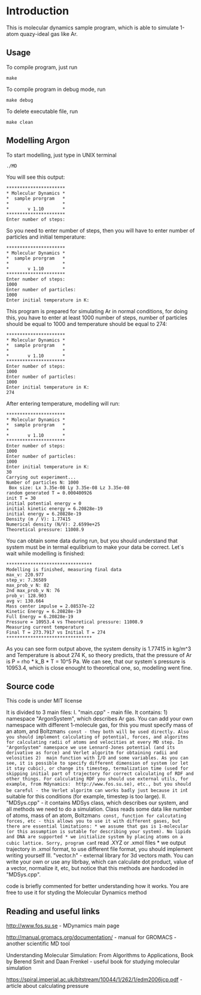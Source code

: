 # Introduction

This is molecular dynamics sample program, which is able to simulate 1-atom quazy-ideal gas like Ar.

## Usage

To compile program, just run 

```
make
```
To compile program in debug mode, run

```
make debug
```
To delete executable file, run

```
make clean

```

## Modelling Argon

To start modelling, just type in UNIX terminal

```
./MD
```

You will see this output:
```
**********************
* Molecular Dynamics *
*  sample prorgram   *
*                    *
*       v 1.10       *
**********************
Enter number of steps:

```
So you need to enter number of steps, then you will have to enter number of particles and initial temperature:

```
**********************
* Molecular Dynamics *
*  sample prorgram   *
*                    *
*       v 1.10       *
**********************
Enter number of steps:
1000
Enter number of particles:
1000
Enter initial temperature in K:

```
This program is prepared for simulating Ar in normal conditions, for doing this, you have to enter  at least 1000 number of steps, number of particles should be equal to 1000 and temperature should be equal to 274:

```
**********************
* Molecular Dynamics *
*  sample prorgram   *
*                    *
*       v 1.10       *
**********************
Enter number of steps:
1000
Enter number of particles:
1000
Enter initial temperature in K:
274
```
After entering temperature, modelling will run:

```
**********************
* Molecular Dynamics *
*  sample prorgram   *
*                    *
*       v 1.10       *
**********************
Enter number of steps:
1000
Enter number of particles:
1000
Enter initial temperature in K:
30
Carrying out experiment...
Number of particles N: 1000
 Box size: Lx 3.35e-08 Ly 3.35e-08 Lz 3.35e-08
random generated T = 0.000400926
init T = 30
initial potential energy = 0
initial kinetic energy = 6.20828e-19
initial energy = 6.20828e-19
Density (m / V): 1.77415
Numerical density (N/V): 2.6599e+25
Theoretical pressure: 11008.9

```
You can obtain some data during run, but you should understand that system must be in termal equlibrium to make your data be correct. Let`s wait while modelling is finished:

```
******************************** 
Modelling is finished, measuring final data
max_v: 220.977
step_v: 7.36589
max_prob_v N: 82
2nd max_prob_v N: 76
prob_v: 128.903
avg v: 130.664
Mass center impulse = 2.08537e-22
Kinetic Energy = 6.20828e-19
Full Energy = 6.20828e-19
Pressure = 10953.4 vs Theoretical pressure: 11008.9
Measuring current temperature 
Final T = 273.7917 vs Initial T = 274
******************************** 
```
As you can see form output above, the system density is 1.77415 in kg/m^3 and Temperature is about 274 K, so theory predicts, that the pressure of Ar is P = rho * k_B * T = 10^5 Pa. We can see, that our system`s pressure is  10953.4, which is close enought to theoretical one, so, modelling went fine.

## Source code

This code is under MIT license

It is divided to 3 main files:
I. "main.cpp" - main file. It contains:
    1) namespace "ArgonSystem", which describes Ar gas. You can add your own namespace with different 1-molecule gas, for this you must specify mass of an atom, and Boltzman`s const - they both will be used directly. Also you should implement calculating of potential, forces, and algoritms for calculating radii of atoms and velocities at every MD step. In "ArgonSystem" namespace we use Lennard-Jones potential (and its derivative as force) and Verlet algoritm for obtaining radii and velosities
    2)  main function with I/O and some variables. As you can see, it is possible to specify different dimension of system (or let it stay cubic), or change its timestep, termalization time (used for skipping initial part of trajectory for correct calculating of RDF and other things. For calculating RDF you should use external utils, for example, from Mdynamics:  http://www.fos.su.se), etc., but you should be careful - the Verlet algoritm can works badly just because it in`t suitable for this conditions (for example, timestep is too large).
II. "MDSys.cpp" - it contains MDSys class, which describes our system, and all methods we need to do a simulation. Class reads some data like number of atoms, mass of an atom, Boltzman`s const, function for calcutating forces, etc - this allows you to use it with different gases, but there are essential limitations:
    * we assume that gas is 1-molecular (or this assumption is sutable for describing your system). No lipids and DNA are supported
    * we initialize system by placing atoms on a cubic lattice. Sorry, program can`t read .XYZ or .xmol files
    * we output trajectory in .xmol format, to use different file format, you should implement writing yourself
III. "vector.h" - external library for 3d vectors math. You can write your own or use any librbay, which can calculate dot product, value of a vector, normalize it, etc, but notice that this methods are hardcoded in "MDSys.cpp".

code is briefly commented for better understanding how it works. You are free to use it for styding the Molecular Dynamics method

## Reading and useful links

http://www.fos.su.se - MDynamics main page

http://manual.gromacs.org/documentation/ - manual for GROMACS - another scientific MD tool

Understanding Molecular Simulation: From Algorithms to Applications, Book by Berend Smit and Daan Frenkel - useful book for studying molecular simulation

https://spiral.imperial.ac.uk/bitstream/10044/1/262/1/edm2006jcp.pdf - article about calculating pressure

